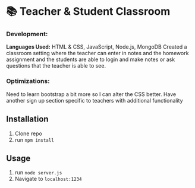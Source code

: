 # 📚 Teacher & Student Classroom


### Development:
**Languages Used:** HTML & CSS, JavaScript, Node.js, MongoDB
Created a classroom setting where the teacher can enter in notes and the homework assignment and the students are able to login and make notes or ask questions that the teacher is able to see.

### Optimizations:
Need to learn bootstrap a bit more so I can alter the CSS better. Have another sign up section specific to teachers with additional functionality


## Installation

1. Clone repo
2. run `npm install`

## Usage

1. run `node server.js`
2. Navigate to `localhost:1234`

